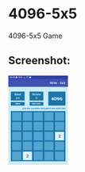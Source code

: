 # 4096-5x5
4096-5x5 Game
## Screenshot:
<a><img src='https://github.com/mazmaz2k/4096-5x5/blob/master/Screenshot_20171225-090203.png' width="120" height="180" ></a>
